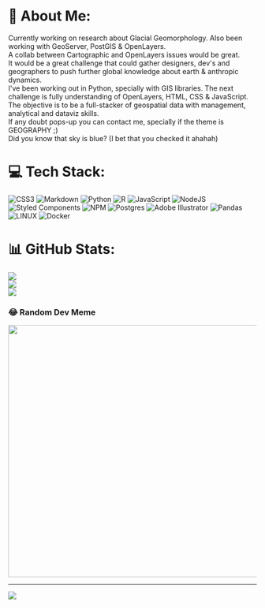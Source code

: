 # 💫 About Me:
Currently working on research about Glacial Geomorphology. Also been working with GeoServer, PostGIS & OpenLayers.<br>A collab between Cartographic and OpenLayers issues would be great.<br>It would be a great challenge that could gather designers, dev's and geographers to push further global knowledge about earth & anthropic dynamics.<br>I've been working out in Python, specially with GIS libraries. The next challenge is fully understanding of OpenLayers, HTML, CSS & JavaScript.<br>The objective is to be a full-stacker of geospatial data with management, analytical and dataviz skills.<br>If any doubt pops-up you can contact me, specially if the theme is GEOGRAPHY ;)<br>Did you know that sky is blue? (I bet that you checked it ahahah)


# 💻 Tech Stack:
![CSS3](https://img.shields.io/badge/css3-%231572B6.svg?style=for-the-badge&logo=css3&logoColor=white) ![Markdown](https://img.shields.io/badge/markdown-%23000000.svg?style=for-the-badge&logo=markdown&logoColor=white) ![Python](https://img.shields.io/badge/python-3670A0?style=for-the-badge&logo=python&logoColor=ffdd54) ![R](https://img.shields.io/badge/r-%23276DC3.svg?style=for-the-badge&logo=r&logoColor=white) ![JavaScript](https://img.shields.io/badge/javascript-%23323330.svg?style=for-the-badge&logo=javascript&logoColor=%23F7DF1E) ![NodeJS](https://img.shields.io/badge/node.js-6DA55F?style=for-the-badge&logo=node.js&logoColor=white) ![Styled Components](https://img.shields.io/badge/styled--components-DB7093?style=for-the-badge&logo=styled-components&logoColor=white) ![NPM](https://img.shields.io/badge/NPM-%23000000.svg?style=for-the-badge&logo=npm&logoColor=white) ![Postgres](https://img.shields.io/badge/postgres-%23316192.svg?style=for-the-badge&logo=postgresql&logoColor=white) ![Adobe Illustrator](https://img.shields.io/badge/adobeillustrator-%23FF9A00.svg?style=for-the-badge&logo=adobeillustrator&logoColor=white) ![Pandas](https://img.shields.io/badge/pandas-%23150458.svg?style=for-the-badge&logo=pandas&logoColor=white) ![LINUX](https://img.shields.io/badge/Linux-FCC624?style=for-the-badge&logo=linux&logoColor=black) ![Docker](https://img.shields.io/badge/docker-%230db7ed.svg?style=for-the-badge&logo=docker&logoColor=white)
# 📊 GitHub Stats:
![](https://github-readme-stats.vercel.app/api?username=edgarfigueira&theme=dark&hide_border=false&include_all_commits=false&count_private=false)<br/>
![](https://github-readme-streak-stats.herokuapp.com/?user=edgarfigueira&theme=dark&hide_border=false)<br/>
![](https://github-readme-stats.vercel.app/api/top-langs/?username=edgarfigueira&theme=dark&hide_border=false&include_all_commits=false&count_private=false&layout=compact)

### 😂 Random Dev Meme
<img src="https://random-memer.herokuapp.com/" width="512px"/>

---
[![](https://visitcount.itsvg.in/api?id=edgarfigueira&icon=0&color=0)](https://visitcount.itsvg.in)

<!-- Proudly created with GPRM ( https://gprm.itsvg.in ) -->

